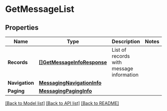 # GetMessageList

## Properties

Name | Type | Description | Notes
------------ | ------------- | ------------- | -------------
**Records** | [**[]GetMessageInfoResponse**](GetMessageInfoResponse.md) | List of records with message information | 
**Navigation** | [**MessagingNavigationInfo**](MessagingNavigationInfo.md) |  | 
**Paging** | [**MessagingPagingInfo**](MessagingPagingInfo.md) |  | 

[[Back to Model list]](../README.md#documentation-for-models) [[Back to API list]](../README.md#documentation-for-api-endpoints) [[Back to README]](../README.md)


